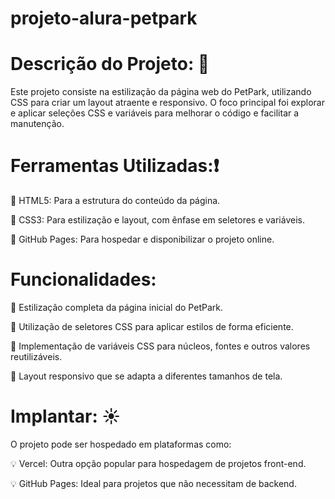 # projeto-alura-petpark

# Descrição do Projeto: 👀
Este projeto consiste na estilização da página web do PetPark, utilizando CSS para criar um layout atraente e responsivo. O foco principal foi explorar e aplicar seleções CSS e variáveis ​​para melhorar o código e facilitar a manutenção.

# Ferramentas Utilizadas:❗

🎯 HTML5: Para a estrutura do conteúdo da página.

🎯 CSS3: Para estilização e layout, com ênfase em seletores e variáveis.

🎯 GitHub Pages: Para hospedar e disponibilizar o projeto online.

# Funcionalidades: 

🔧 Estilização completa da página inicial do PetPark.

🔧 Utilização de seletores CSS para aplicar estilos de forma eficiente.

🔧 Implementação de variáveis ​​CSS para núcleos, fontes e outros valores reutilizáveis.

🔧 Layout responsivo que se adapta a diferentes tamanhos de tela.

# Implantar: ☀️

O projeto pode ser hospedado em plataformas como:

💡 Vercel: Outra opção popular para hospedagem de projetos front-end.

💡 GitHub Pages: Ideal para projetos que não necessitam de backend.
